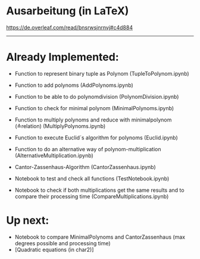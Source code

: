 # Ausarbeitung (in LaTeX)
https://de.overleaf.com/read/bnsrwsjnrnvj#c4d884

----------
# Already Implemented:
- Function to represent binary tuple as Polynom (TupleToPolynom.ipynb)
- Function to add polynoms (AddPolynoms.ipynb)
- Function to be able to do polynomdivision (PolynomDivision.ipynb)
- Function to check for minimal polynom (MinimalPolynoms.ipynb)
- Function to multiply polynoms and reduce with minimalpolynom (≙relation) (MultiplyPolynoms.ipynb)
- Function to execute Euclid´s algorithm for polynoms (Euclid.ipynb)
- Function to do an alternative way of polynom-multiplication (AlternativeMultiplication.ipynb)
- Cantor-Zassenhaus-Algorithm (CantorZassenhaus.ipynb)

- Notebook to test and check all functions (TestNotebook.ipynb)
- Notebook to check if both multiplications get the same results and to compare their processing time (CompareMultiplications.ipynb)
  
# Up next:
- Notebook to compare MinimalPolynoms and CantorZassenhaus (max degrees possible and processing time)
- [Quadratic equations (in char2)]